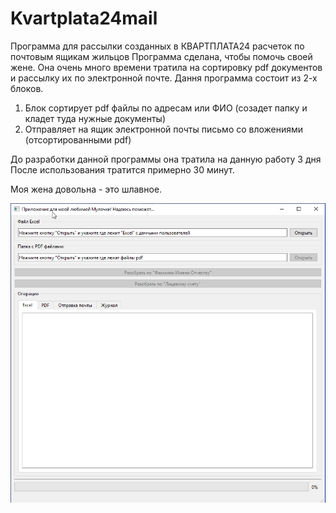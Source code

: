 # Kvartplata24mail
Программа для рассылки созданных в КВАРТПЛАТА24 расчеток по почтовым ящикам жильцов
Программа сделана, чтобы помочь своей жене. Она очень много времени тратила на сортировку pdf документов и рассылку их по электронной почте.
Дання программа состоит из 2-х блоков. 
1. Блок сортирует pdf файлы по адресам или ФИО (созадет папку и кладет туда нужные документы)
2. Отправляет на ящик электронной почты письмо со вложениями (отсортированными pdf)

До разработки данной программы она тратила на данную работу 3 дня
После использования тратится примерно 30 минут. 

Моя жена довольна - это шлавное.

![alt Screenshot](ScreenShot_1.png "Скриншот программы")
